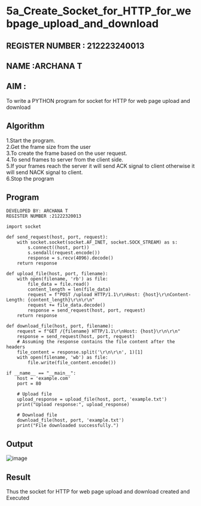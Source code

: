 # 5a_Create_Socket_for_HTTP_for_webpage_upload_and_download
## REGISTER NUMBER : 212223240013
## NAME :ARCHANA T  
## AIM :
To write a PYTHON program for socket for HTTP for web page upload and download
## Algorithm

1.Start the program.   
2.Get the frame size from the user   
3.To create the frame based on the user request.   
4.To send frames to server from the client side.  
5.If your frames reach the server it will send ACK signal to client otherwise it will send NACK signal to client.  
6.Stop the program  
## Program 
```
DEVELOPED BY: ARCHANA T
REGISTER NUMBER :21222320013

import socket

def send_request(host, port, request):
    with socket.socket(socket.AF_INET, socket.SOCK_STREAM) as s:
        s.connect((host, port))
        s.sendall(request.encode())
        response = s.recv(4096).decode()
    return response

def upload_file(host, port, filename):
    with open(filename, 'rb') as file:
        file_data = file.read()
        content_length = len(file_data)
        request = f"POST /upload HTTP/1.1\r\nHost: {host}\r\nContent-Length: {content_length}\r\n\r\n"
        request += file_data.decode()
        response = send_request(host, port, request)
    return response

def download_file(host, port, filename):
    request = f"GET /{filename} HTTP/1.1\r\nHost: {host}\r\n\r\n"
    response = send_request(host, port, request)
    # Assuming the response contains the file content after the headers
    file_content = response.split('\r\n\r\n', 1)[1]
    with open(filename, 'wb') as file:
        file.write(file_content.encode())

if __name__ == "__main__":
    host = 'example.com'
    port = 80

    # Upload file
    upload_response = upload_file(host, port, 'example.txt')
    print("Upload response:", upload_response)

    # Download file
    download_file(host, port, 'example.txt')
    print("File downloaded successfully.")
```

## Output
![image](https://github.com/ARCHANAT1305/5a_Create_Socket_for_HTTP_for_webpage_upload_and_download/assets/145975189/7065eaf1-84c8-46b5-b175-b08ee954162f)


## Result
Thus the socket for HTTP for web page upload and download created and Executed
